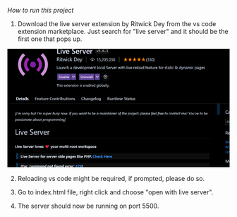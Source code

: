 _How to run this project_

1. Download the live server extension by Ritwick Dey from the vs code extension marketplace. Just search for "live server" and it should be the first one that pops up.

<img src="live-server.png" alt="live-server-image" width="600px">

2. Reloading vs code might be required, if prompted, please do so.

3. Go to index.html file, right click and choose "open with live server".

4. The server should now be running on port 5500.
